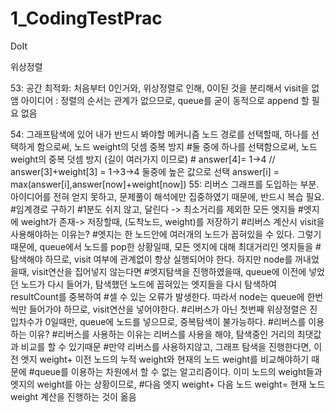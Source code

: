 # 1_CodingTestPrac
DoIt

위상정렬

53: 
공간 최적화: 처음부터 0인거와, 위상정렬로 인해, 0이된 것을 분리해서 visit을 없앰
아이디어 : 정렬의 순서는 관계가 없으므로, queue를 굳이 동적으로 append 할 필요 없음

54: 그래프탐색에 있어 내가 반드시 봐야할 메커니즘 노드 경로를 선택할때, 하나를 선택하게 함으로써, 노드 weight의 덧셈 중복 방지
#둘 중에 하나를 선택함으로써, 노드 weight의 중복 덧셈 방지 (길이 여러가지 이므로)
        # answer[4]= 1->4 // answer[3]+weight[3] = 1->3->4 둘중에 높은 값으로 선택
        answer[i] = max(answer[i],answer[now]+weight[now])
55: 리버스 그래프를 도입하는 부분. 아이디어를 전혀 얻지 못하고, 문제풀이 해석에만 집중하였기 때문에, 반드시 복습 필요.
#임계경로 구하기
#1분도 쉬지 않고, 달린다 -> 최소거리를 제외한 모든 엣지들
#엣지에 weight가 존재-> 저장할때, (도착노드, weight)를 저장하기
#리버스 계산시 visit을 사용해야하는 이유는?
#엣지는 한 노드안에 여러개의 노드가 꼽혀있을 수 있다. 그렇기 때문에, queue에서 노드를 pop한 상황일때, 모든 엣지에 대해 최대거리인 엣지들을
#탐색해야 하므로, visit 여부에 관계없이 항상 실행되어야 한다. 하지만 node를 꺼내었을때, visit연산을 집어넣지 않는다면
#엣지탐색을 진행하였을때, queue에 이전에 넣었던 노드가 다시 들어가, 탐색했던 노드에 꼽혀있는 엣지들을 다시 탐색하여 resultCount를 중복하여
#셀 수 있는 오류가 발생한다. 따라서 node는 queue에 한번씩만 들어가야 하므로, visit연산을 넣어야한다.
#리버스가 아닌 첫번째 위상정렬은 진입차수가 0일때만, queue에 노드를 넣으므로, 중복탐색이 불가능하다.
#리버스를 이용하는 이유?
#리버스를 사용하는 이유는 리버스를 사용을 해야, 탐색중인 거리의 최댓값과 비교를 할 수 있기때문
#만약 리버스를 사용하지않고, 그래프 탐색을 진행한다면, 이전 엣지 weight+ 이전 노드의 누적 weight와 현재의 노드 weight를 비교해야하기 때문에
#queue를 이용하는 차원에서 할 수 없는 알고리즘이다. 이미 노드의 weight들과 엣지의 weight를 아는 상황이므로,
#다음 엣지 weight+ 다음 노드 weight= 현재 노드 weight 계산을 진행하는 것이 옮음
